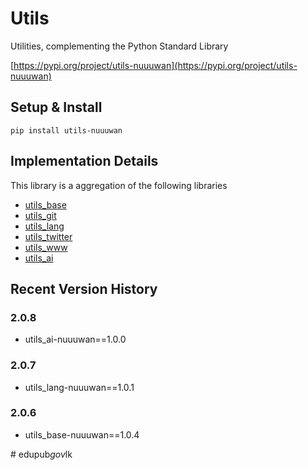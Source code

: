 # Utils

Utilities, complementing the Python Standard Library

[https://pypi.org/project/utils-nuuuwan](https://pypi.org/project/utils-nuuuwan)

## Setup & Install

```
pip install utils-nuuuwan
```

## Implementation Details

This library is a aggregation of the following libraries

* [utils_base](https://pypi.org/project/utils_base-nuuuwan/)
* [utils_git](https://pypi.org/project/utils_git-nuuuwan/)
* [utils_lang](https://pypi.org/project/utils_lang-nuuuwan/)
* [utils_twitter](https://pypi.org/project/utils_twitter-nuuuwan/)
* [utils_www](https://pypi.org/project/utils_www-nuuuwan/)
* [utils_ai](https://pypi.org/project/utils_ai-nuuuwan/)


## Recent Version History

### 2.0.8
* utils_ai-nuuuwan==1.0.0

### 2.0.7
* utils_lang-nuuuwan==1.0.1

### 2.0.6
* utils_base-nuuuwan==1.0.4

#   e d u p u b _ g o v _ l k  
 